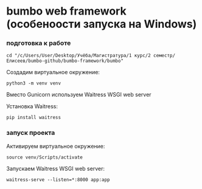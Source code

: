 # bumbo web framework (особеноости запуска на Windows)
### подготовка к работе 
```console
cd "/c/Users/User/Desktop/Учёба/Магистратура/1 курс/2 семестр/Елисеев/bumbo-github/bumbo-framework/bumbo"
```

Создадим виртуальное окружение:
```console
python3 -m venv venv
```

Вместо Gunicorn используем Waitress WSGI web server

Установка Waitress:
```console
pip install waitress
```

### запуск проекта
Активируем виртуальное окружение:
```console
source venv/Scripts/activate
```

Запускаем Waitress WSGI web server:
```console
waitress-serve --listen=*:8000 app:app
```

